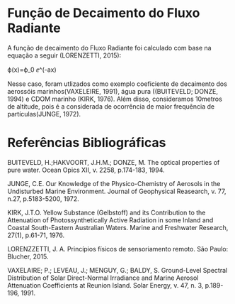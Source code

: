 # Função de Decaimento do Fluxo Radiante

A função de decaimento do Fluxo Radiante foi calculado com base na equação a seguir (LORENZETTI, 2015):

ϕ(x)=ϕ_0 ⅇ^(-ax)

Nesse caso, foram utlizados como exemplo coeficiente de decaimento dos aerossóis marinhos(VAXELEIRE, 1991), água pura ((BUITEVELD; DONZE, 1994) e CDOM marinho (KIRK, 1976). Além disso, consideramos 10metros de altitude, pois é a considerada de ocorrência de maior frequência de partículas(JUNGE, 1972).


# Referências Bibliográficas
BUITEVELD, H.;HAKVOORT, J.H.M.; DONZE, M. The optical properties of pure water. Ocean Opics XII, v. 2258, p.174-183, 1994.

JUNGE, C.E. Our Knowledge of the Physico-Chemistry of Aerosols in the Undisturbed Marine Environment. Journal of Geophysical Reasearch, v. 77, n.27, p.5183-5200, 1972.

KIRK, J.T.O. Yellow Substance (Gelbstoff) and its Contribution to the Attenuation of Photossynthetically Active Radiation in some Inland and Coastal South-Eastern Australian Waters. Marine and Freshwater Research, 27(1), p.61-71, 1976.

LORENZZETTI, J. A. Princípios físicos de sensoriamento remoto. São Paulo: Blucher, 2015.

VAXELAIRE; P.; LEVEAU, J.; MENGUY, G.; BALDY, S. Ground-Level Spectral Distribution of Solar Direct-Normal Irradiance and Marine Aerosol Attenuation Coefficients at Reunion Island. Solar Energy, v. 47, n. 3, p.189-196, 1991.

